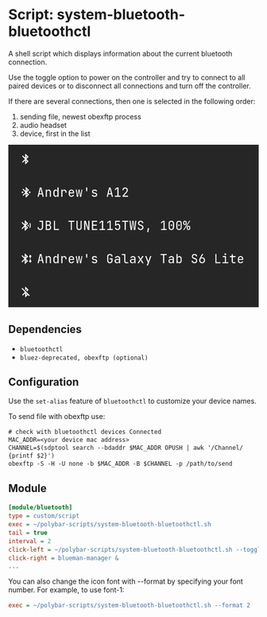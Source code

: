 # Script: system-bluetooth-bluetoothctl

A shell script which displays information about the current bluetooth connection.

Use the toggle option to power on the controller and try to connect to all paired devices or to disconnect all connections and turn off the controller.

If there are several connections, then one is selected in the following order:
1) sending file, newest obexftp process
2) audio headset
3) device, first in the list

![bluetooth-statuses](screenshots/statuses.png)


## Dependencies

* `bluetoothctl`
* `bluez-deprecated, obexftp (optional)`


## Configuration

Use the `set-alias` feature of `bluetoothctl` to customize your device names.

To send file with obexftp use:
```Shell
# check with bluetoothctl devices Connected
MAC_ADDR=<your device mac address>
CHANNEL=$(sdptool search --bdaddr $MAC_ADDR OPUSH | awk '/Channel/ {printf $2}')
obexftp -S -H -U none -b $MAC_ADDR -B $CHANNEL -p /path/to/send
```


## Module

```ini
[module/bluetooth]
type = custom/script
exec = ~/polybar-scripts/system-bluetooth-bluetoothctl.sh
tail = true
interval = 2
click-left = ~/polybar-scripts/system-bluetooth-bluetoothctl.sh --toggle &
click-right = blueman-manager &
...
```

You can also change the icon font with --format by specifying your font number.
For example, to use font-1:
```ini
exec = ~/polybar-scripts/system-bluetooth-bluetoothctl.sh --format 2
```
